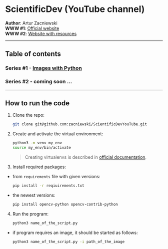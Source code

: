 # ScientificDev (YouTube channel)

**Author**: Artur Zacniewski  
**WWW #1**: [Official website](https://scientificdev.net/)    
**WWW #2**: [Website with resources](https://zacniewski.github.io/)  



---
## Table of contents

### Series #1 - [Images with Python](https://github.com/zacniewski/ScientificDevYouTube/tree/master/01-Images-with-Python/001-load-display-and-write-images)  
### Series #2 - coming soon ...

---
## How to run the code  
1. Clone the repo:  
    ```bash
    git clone git@github.com:zacniewski/ScientificDevYouTube.git
    ```

2. Create and activate the virtual environment:
    ```bash
    python3 -m venv my_env
    source my_env/bin/activate
    ```
    > Creating virtualenvs is described in [official documentation](https://docs.python.org/3/library/venv.html). 

3. Install required packages:
  - from `requirements` file with given versions:
    ```bash
    pip install -r reqiuirements.txt
    ```
  - the newest versions:  
    ```bash
    pip install opencv-python opencv-contrib-python
    ```
    
4. Run the program:
    ```bash
    python3 name_of_the_script.py
    ```

  - if program requires an image, it should be started as follows:  
    ```bash
    python3 name_of_the_script.py -i path_of_the_image
    ```